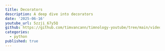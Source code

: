 ```yaml
---
title: Decorators
description: A deep dive into decorators
date: '2025-06-16'
youtube_url: 5zzji_67y5Q
github: https://github.com/timvancann/timnology-youtube/tree/main/videos/decorators
categories:
  - python
published: true
---
```

